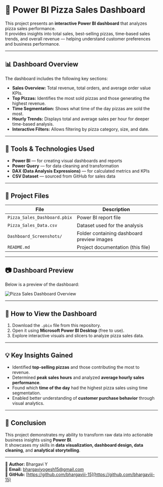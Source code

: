 # 🍕 Power BI Pizza Sales Dashboard

This project presents an **interactive Power BI dashboard** that analyzes pizza sales performance.  
It provides insights into total sales, best-selling pizzas, time-based sales trends, and overall revenue — helping understand customer preferences and business performance.

---

## 📊 Dashboard Overview
The dashboard includes the following key sections:
- **Sales Overview:** Total revenue, total orders, and average order value KPIs.
- **Top Pizzas:** Identifies the most sold pizzas and those generating the highest revenue.
- **Time Segmentation:** Shows what time of the day pizzas are sold the most.
- **Hourly Trends:** Displays total and average sales per hour for deeper time-based analysis.
- **Interactive Filters:** Allows filtering by pizza category, size, and date.

---

## 🧠 Tools & Technologies Used
- **Power BI** — for creating visual dashboards and reports  
- **Power Query** — for data cleaning and transformation  
- **DAX (Data Analysis Expressions)** — for calculated metrics and KPIs  
- **CSV Dataset** — sourced from GitHub for sales data  

---

## 📁 Project Files
| File | Description |
|------|--------------|
| `Pizza_Sales_Dashboard.pbix` | Power BI report file |
| `Pizza_Sales_Data.csv` | Dataset used for the analysis |
| `Dashboard_Screenshots/` | Folder containing dashboard preview images |
| `README.md` | Project documentation (this file) |

---

## 📷 Dashboard Preview
Below is a preview of the dashboard:

![Pizza Sales Dashboard Overview](Dashboard_Screenshots/main_page.png)

---

## 🚀 How to View the Dashboard
1. Download the `.pbix` file from this repository.  
2. Open it using **Microsoft Power BI Desktop** (free to use).  
3. Explore interactive visuals and slicers to analyze pizza sales data.

---

## 💡 Key Insights Gained
- Identified **top-selling pizzas** and those contributing the most to revenue.  
- Determined **peak sales hours** and analyzed **average hourly sales performance**.  
- Found which **time of the day** had the highest pizza sales using time segmentation.  
- Enabled better understanding of **customer purchase behavior** through visual analytics.

---

## 🏁 Conclusion
This project demonstrates my ability to transform raw data into actionable business insights using **Power BI**.  
It showcases my skills in **data visualization, dashboard design, data cleaning**, and **analytical storytelling**.

---

👤 **Author:** Bhargavi Y  
📧 **Email:** bhargaviyogesh15@gmail.com  
🔗 **GitHub:** [https://github.com/bhargaviii-15](https://github.com/bhargaviii-15)
